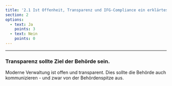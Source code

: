 ```yaml
---
title: '2.1 Ist Offenheit, Transparenz und IFG-Compliance ein erklärtes Ziel der Behörde?'
section: 2
options:
  - text: Ja
    points: 3
  - text: Nein
    points: 0
---
```


---

### Transparenz sollte Ziel der Behörde sein.

Moderne Verwaltung ist offen und transparent. Dies sollte die Behörde auch kommunizieren - und zwar von der Behördenspitze aus.
